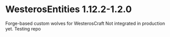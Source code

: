 # WesterosEntities 1.12.2-1.2.0
Forge-based custom wolves for WesterosCraft
Not integrated in production yet. Testing repo
